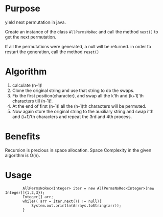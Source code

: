 # Purpose

yield next permutation in java.

Create an instance of the class `AllPermsNoRec` and call the method `next()` to get the next permutation.

If all the permutations were generated, a null will be returned. in order to restart the generation, call the method `reset()`

# Algorithm
1. calculate (n-1)!
2. Clone the original string and use that string to do the swaps.
3. Fix the first position(character), and swap all the k’th and (k+1)’th characters till (n-1)!.
4. At the end of first (n-1)! all the (n-1)th characters will be permuted.
5. Now again store the original string to the auxiliary string and swap i’th and (i+1)’th characters and repeat the 3rd and 4th process.

# Benefits
Recursion is precious in space allocation. Space Complexity in the given algorithm is O(n).

# Usage
```
		AllPermsNoRec<Integer> iter = new AllPermsNoRec<Integer>(new Integer[]{1,2,3});
		Integer[] arr;
		while(( arr = iter.next()) != null){
			System.out.println(Arrays.toString(arr));
		}
```
		
